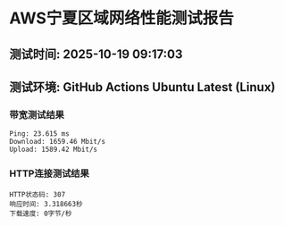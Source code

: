 # AWS宁夏区域网络性能测试报告
## 测试时间: 2025-10-19 09:17:03
## 测试环境: GitHub Actions Ubuntu Latest (Linux)

### 带宽测试结果
```
Ping: 23.615 ms
Download: 1659.46 Mbit/s
Upload: 1589.42 Mbit/s
```

### HTTP连接测试结果
```
HTTP状态码: 307
响应时间: 3.318663秒
下载速度: 0字节/秒
```

